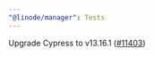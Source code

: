 ```yaml
---
"@linode/manager": Tests
---
```


Upgrade Cypress to v13.16.1 ([#11403](https://github.com/linode/manager/pull/11403))
